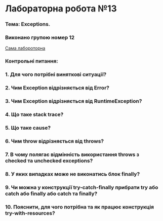 # Лабораторна робота №13
### Тема: Exceptions.

### Виконано групою номер **12**

[Сама лабороторна](https://docs.google.com/document/d/10vqYm9BCOLsB_NeguXYhOdFTZYocVnnJ/edit)

### Контрольні питання:

### 1. Для чого потрібні виняткові ситуації?
### 2. Чим Exception відрізняється від Error?
### 3. Чим Exception відрізняється від RuntimeException?
### 4. Що таке stack trace?
### 5. Що таке cause?
### 6. Чим throw відрізняється від throws?
### 7. В чому полягає відмінність використання throws з checked та unchecked exceptions?
### 8. У яких випадках може не виконатись блок finally?
### 9. Чи можна у конструкції try-catch-finally прибрати try або catch або finally або catch та finally?
### 10. Пояснити, для чого потрібна та як працює конструкція try-with-resources? 
